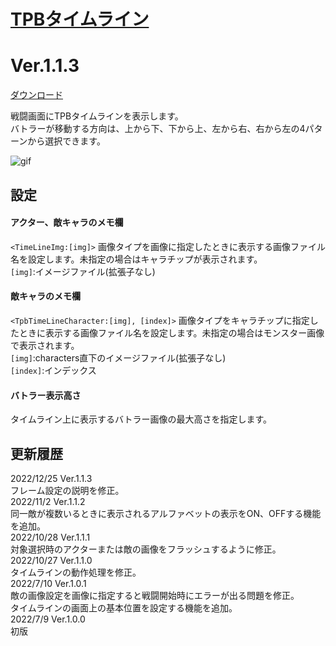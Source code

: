 # [TPBタイムライン](https://raw.githubusercontent.com/nuun888/MZ/master/NUUN_TPBTimeLine.js)
# Ver.1.1.3
[ダウンロード](https://raw.githubusercontent.com/nuun888/MZ/master/NUUN_TPBTimeLine.js)  

戦闘画面にTPBタイムラインを表示します。  
バトラーが移動する方向は、上から下、下から上、左から右、右から左の4パターンから選択できます。  

![gif](img/TimeLine1.gif)

## 設定
#### アクター、敵キャラのメモ欄  
`<TimeLineImg:[img]>` 画像タイプを画像に指定したときに表示する画像ファイル名を設定します。未指定の場合はキャラチップが表示されます。  
`[img]`:イメージファイル(拡張子なし)  

#### 敵キャラのメモ欄  
`<TpbTimeLineCharacter:[img], [index]>` 画像タイプをキャラチップに指定したときに表示する画像ファイル名を設定します。未指定の場合はモンスター画像で表示されます。  
`[img]`:characters直下のイメージファイル(拡張子なし)  
`[index]`:インデックス  

#### バトラー表示高さ
タイムライン上に表示するバトラー画像の最大高さを指定します。  

## 更新履歴
2022/12/25 Ver.1.1.3  
フレーム設定の説明を修正。  
2022/11/2 Ver.1.1.2  
同一敵が複数いるときに表示されるアルファベットの表示をON、OFFする機能を追加。  
2022/10/28 Ver.1.1.1  
対象選択時のアクターまたは敵の画像をフラッシュするように修正。  
2022/10/27 Ver.1.1.0  
タイムラインの動作処理を修正。  
2022/7/10 Ver.1.0.1  
敵の画像設定を画像に指定すると戦闘開始時にエラーが出る問題を修正。  
タイムラインの画面上の基本位置を設定する機能を追加。  
2022/7/9 Ver.1.0.0  
初版  
